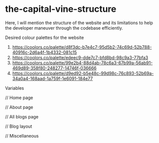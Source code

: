 # the-capital-vine-structure
Here, I will mention the structure of the website and its limitations to help the developer maneuver through the codebase efficiently.

Desired colour palettes for the website
1. https://coolors.co/palette/d8f3dc-b7e4c7-95d5b2-74c69d-52b788-40916c-2d6a4f-1b4332-081c15
2. https://coolors.co/palette/edeec9-dde7c7-bfd8bd-98c9a3-77bfa3
3. https://coolors.co/palette/99e2b4-88d4ab-78c6a3-67b99a-56ab91-469d89-358f80-248277-14746f-036666
4. https://coolors.co/palette/d9ed92-b5e48c-99d98c-76c893-52b69a-34a0a4-168aad-1a759f-1e6091-184e77

Variables

// Home page

// About page

// All blogs page

// Blog layout

// Miscellaneous
